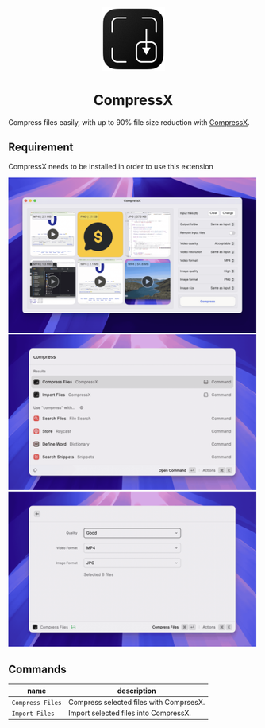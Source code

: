 <p align="center">
  <img src="https://github.com/dqhieu/compressx-raycast/blob/main/assets/compressx-icon.png?raw=true" width="128">
  <h1 align="center">CompressX</h1>
</p>

Compress files easily, with up to 90% file size reduction with [CompressX](https://compressx.app).

## Requirement

CompressX needs to be installed in order to use this extension

<img src="https://github.com/dqhieu/compressx-raycast/blob/main/metadata/screenshot-1.png?raw=true" width="500">
<img src="https://github.com/dqhieu/compressx-raycast/blob/main/metadata/screenshot-2.png?raw=true" width="500">
<img src="https://github.com/dqhieu/compressx-raycast/blob/main/metadata/screenshot-3.png?raw=true" width="500">

## Commands

| name             | description                             |
| ---------------- | --------------------------------------- |
| `Compress Files` | Compress selected files with ComprsesX. |
| `Import Files`   | Import selected files into CompressX.   |
